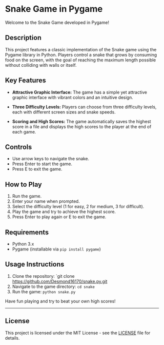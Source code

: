 # Snake Game in Pygame

Welcome to the Snake Game developed in Pygame!

## Description

This project features a classic implementation of the Snake game using the Pygame library in Python. Players control a snake that grows by consuming food on the screen, with the goal of reaching the maximum length possible without colliding with walls or itself.

## Key Features

- **Attractive Graphic Interface:** The game has a simple yet attractive graphic interface with vibrant colors and an intuitive design.

- **Three Difficulty Levels:** Players can choose from three difficulty levels, each with different screen sizes and snake speeds.

- **Scoring and High Scores:** The game automatically saves the highest score in a file and displays the high scores to the player at the end of each game.

## Controls

- Use arrow keys to navigate the snake.
- Press Enter to start the game.
- Press E to exit the game.

## How to Play

1. Run the game.
2. Enter your name when prompted.
3. Select the difficulty level (1 for easy, 2 for medium, 3 for difficult).
4. Play the game and try to achieve the highest score.
5. Press Enter to play again or E to exit the game.

## Requirements

- Python 3.x
- Pygame (installable via `pip install pygame`)

## Usage Instructions

1. Clone the repository: `git clone https://github.com/Desmond16170/snake.py.git
2. Navigate to the game directory: `cd snake`
3. Run the game: `python snake.py`

Have fun playing and try to beat your own high scores!
****


## License

This project is licensed under the MIT License - see the [LICENSE](LICENSE) file for details.
